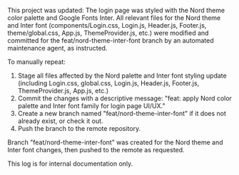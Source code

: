 This project was updated: The login page was styled with the Nord theme color palette and Google Fonts Inter. All relevant files for the Nord theme and Inter font (components/Login.css, Login.js, Header.js, Footer.js, theme/global.css, App.js, ThemeProvider.js, etc.) were modified and committed for the feat/nord-theme-inter-font branch by an automated maintenance agent, as instructed.

To manually repeat:
1. Stage all files affected by the Nord palette and Inter font styling update (including Login.css, global.css, Login.js, Header.js, Footer.js, ThemeProvider.js, App.js, etc.)
2. Commit the changes with a descriptive message:
   "feat: apply Nord color palette and Inter font family for login page UI/UX."
3. Create a new branch named "feat/nord-theme-inter-font" if it does not already exist, or check it out.
4. Push the branch to the remote repository.

Branch "feat/nord-theme-inter-font" was created for the Nord theme and Inter font changes, then pushed to the remote as requested.

This log is for internal documentation only.
